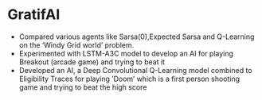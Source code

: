 # GratifAI

- Compared various agents like Sarsa(0),Expected Sarsa and Q-Learning on the ‘Windy Grid world’ problem.
- Experimented with LSTM-A3C model to develop an AI for playing Breakout (arcade game) and trying to beat it
- Developed an AI, a Deep Convolutional Q-Learning model combined to Eligibility Traces for playing ’Doom’ which is a first person shooting game and trying to beat the high score
